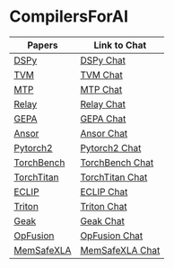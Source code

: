 # CompilersForAI

| Papers        | Link to Chat  |
| ------------- | ------------- |
| [DSPy](https://arxiv.org/pdf/2310.03714)                                              | [DSPy Chat](https://chatgpt.com/share/68c1b486-d4c8-8003-bcdf-c49ed67beeb6)          |
| [TVM](https://arxiv.org/abs/1802.04799)                                               | [TVM Chat](https://chatgpt.com/share/68c1c3d4-4d38-8003-af6b-add7e9dea83d)           |
| [MTP](https://arxiv.org/abs/2405.08965)                                               | [MTP Chat](https://chatgpt.com/share/68c83f6b-4650-8003-a8c4-e5e5d4ee0a29) | 
| [Relay](https://arxiv.org/abs/1904.08368)                                             | [Relay Chat](https://chatgpt.com/share/68c84265-e110-8003-930c-164aec183ec0) | 
| [GEPA](https://arxiv.org/abs/2507.19457)                                              | [GEPA Chat](https://chatgpt.com/share/68caed74-66e4-8003-b2c1-4f0b2f03d055) | 
| [Ansor](https://arxiv.org/abs/2006.06762)                                             | [Ansor Chat](https://chatgpt.com/share/68caf481-8794-8003-b9a2-92cffb869713) | 
| [Pytorch2](https://dl.acm.org/doi/10.1145/3620665.3640366)                            | [Pytorch2 Chat](https://chatgpt.com/share/68d09e70-35bc-8003-854a-04fc0ad66127) | 
| [TorchBench](https://arxiv.org/abs/2304.14226)                                        | [TorchBench Chat](https://chatgpt.com/share/68d0a01c-f2b8-8003-a5ed-939c6081a71b) | 
| [TorchTitan](https://arxiv.org/abs/2410.06511)                                        | [TorchTitan Chat](https://chatgpt.com/share/68d4048f-7d7c-8003-8ccc-0a92f98aba91) | 
| [ECLIP](https://arxiv.org/abs/2506.12598)                                             | [ECLIP Chat](https://chatgpt.com/share/68d40832-54a4-8003-b244-4c4f0718a572) | 
| [Triton](https://dl.acm.org/doi/10.1145/3315508.3329973)                              | [Triton Chat](https://chatgpt.com/share/68da7690-0b00-8003-a015-1e281f34f3b2) | 
| [Geak](https://arxiv.org/abs/2507.23194)                                              | [Geak Chat](https://chatgpt.com/share/68da7b70-4c28-8003-948e-9af32f31db01) | 
| [OpFusion](https://arxiv.org/abs/2301.13062)                                          | [OpFusion Chat](https://chatgpt.com/share/68dd7be1-9b68-8003-a43c-08d40aa6b9ea) | 
| [MemSafeXLA](https://arxiv.org/abs/2206.14148)                                        | [MemSafeXLA Chat](https://chatgpt.com/share/68dd7bdf-9a78-8003-bd07-1b9769f339a6) | 
